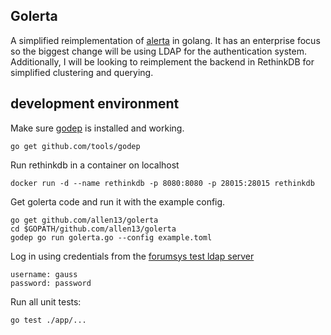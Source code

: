 Golerta
-------

A simplified reimplementation of [alerta](https://github.com/guardian/alerta) in golang. It has an enterprise 
focus so the biggest change will be using LDAP for the authentication system. Additionally, I will be looking
to reimplement the backend in RethinkDB for simplified clustering and querying.

development environment
-----------------------

Make sure [godep](https://github.com/tools/godep) is installed and working.

    go get github.com/tools/godep

Run rethinkdb in a container on localhost

    docker run -d --name rethinkdb -p 8080:8080 -p 28015:28015 rethinkdb
    
Get golerta code and run it with the example config.

    go get github.com/allen13/golerta
    cd $GOPATH/github.com/allen13/golerta
    godep go run golerta.go --config example.toml

Log in using credentials from the [forumsys test ldap server](http://www.forumsys.com/en/tutorials/integration-how-to/ldap/online-ldap-test-server/) 

    username: gauss
    password: password
    
Run all unit tests:

    go test ./app/...

    